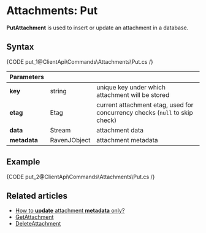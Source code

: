 # Attachments: Put

**PutAttachment** is used to insert or update an attachment in a database.

## Syntax

{CODE put_1@ClientApi\Commands\Attachments\Put.cs /}

| Parameters | | |
| ------------- | ------------- | ----- |
| **key** | string | unique key under which attachment will be stored |
| **etag** | Etag | current attachment etag, used for concurrency checks (`null` to skip check)  |
| **data** | Stream | attachment data |
| **metadata** | RavenJObject | attachment metadata |

## Example

{CODE put_2@ClientApi\Commands\Attachments\Put.cs /}

## Related articles

- [How to **update** attachment **metadata** only?](../../../client-api/commands/attachments/how-to/update-attachment-metadata-only)  
- [GetAttachment](../../../client-api/commands/attachments/get)  
- [DeleteAttachment](../../../client-api/commands/attachments/delete)  
